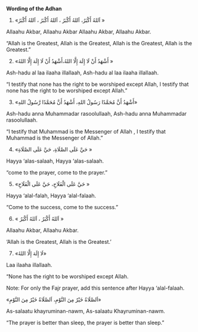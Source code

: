<b>Wording of the Adhan</b>


1. «اَللهُ أَكْبَرُ، اَللهُ أَكْبَرُ ، اَللهُ أَكْبَرُ ، اَللهُ أَكْبَرُ »

Allaahu Akbar, Allaahu Akbar Allaahu Akbar, Allaahu Akbar.

“Allah is the Greatest, Allah is the Greatest, Allah is the Greatest, Allah is the Greatest.”


2. «أَشْهَدُ أَنْ لَا إِلَهَ إِلَّا اللهُ،أَشْهَدُ أَنْ لَا إِلَهَ إِلَّا اللهُ »

Ash-hadu al laa ilaaha illallaah, Ash-hadu al laa ilaaha illallaah.

“I testify that none has the right to be worshiped except Allah, I testify that none has the right to be worshiped except Allah.”


3. «أَشْهَدُ أَنَّ مُحَمَّدًا رَسُولُ اللهِ، أَشْهَدُ أَنَّ مُحَمَّدًا رَّسُولُ اللهِ»

Ash-hadu anna Muhammadar rasoolullaah, Ash-hadu anna Muhammadar rasoolullaah.

“I testify that Muhammad is the Messenger of Allah , I testify that Muhammad is the Messenger of Allah.”


4. «حَيَّ عَلَى الصَّلَاةِ، حَيَّ عَلَى الصَّلَاةِ »

Hayya ‘alas-salaah, Hayya ‘alas-salaah.

“come to the prayer, come to the prayer.”


5. «حَيَّ عَلَى الْفَلَاحِ، حَيَّ عَلَى الْفَلَاحِ »

Hayya ‘alal-falah, Hayya ‘alal-falaah.

“Come to the success, come to the success.”


6. « اَللهُ أَكْبَرُ ، اَللهُ أَكْبَرُ »

Allaahu Akbar, Allaahu Akbar.

‘Allah is the Greatest, Allah is the Greatest.’


7. «لَا إِلَهَ إِلَّا اللهُ»

Laa ilaaha illallaah.

“None has the right to be worshiped except Allah.


Note: For only the Fajr prayer, add this sentence after Hayya ‘alal-falaah.

«اَلصَّلَاةُ خَيْرٌ مِنَ النَّوْمِ، اَلصَّلَاةُ خَيْرٌ مِنَ النَّوْمِ»

As-salaatu khayruminan-nawm, As-salaatu Khayruminan-nawm.

“The prayer is better than sleep, the prayer is better than sleep.”
